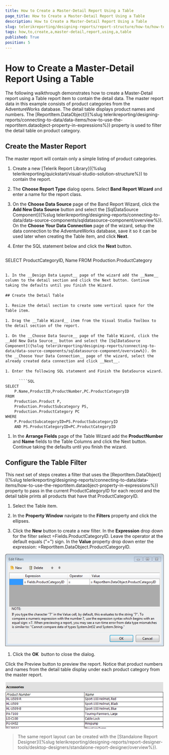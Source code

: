 ```yaml
---
title: How to Create a Master-Detail Report Using a Table
page_title: How to Create a Master-Detail Report Using a Table 
description: How to Create a Master-Detail Report Using a Table
slug: telerikreporting/designing-reports/report-structure/how-to/how-to-create-a-master-detail-report-using-a-table
tags: how,to,create,a,master-detail,report,using,a,table
published: True
position: 5
---
```


# How to Create a Master-Detail Report Using a Table

The following walkthrough demonstrates how to create a Master-Detail report using a Table report item to contain the detail data. The master report data in this example consists of product categories from the AdventureWorks database. The detail table displays product names and numbers. The [ReportItem.DataObject]({%slug telerikreporting/designing-reports/connecting-to-data/data-items/how-to-use-the-reportitem.dataobject-property-in-expressions%}) property is used to filter the detail table on product category. 

## Create the Master Report

The master report will contain only a simple listing of product categories.

1. Create a new [Telerik Report Library]({%slug telerikreporting/quickstart/visual-studio-solution-structure%}) to contain the report. 

1. The __Choose Report Type__ dialog opens. Select __Band Report Wizard__ and enter a name for the report class. 

1. On the __Choose Data Source__ page of the Band Report Wizard, click the __Add New Data Source__ button and select the [SqlDataSource Component]({%slug telerikreporting/designing-reports/connecting-to-data/data-source-components/sqldatasource-component/overview%}). On the __Choose Your Data Connection__ page of the wizard, setup the data connection to the AdventureWorks database, save it so it can be used later when creating the Table item, and click __Next__. 

1. Enter the SQL statement below and click the __Next__ button. 
    
      ````SQL
SELECT ProductCategoryID, Name FROM Production.ProductCategory
````

1. In the __Design Data Layout__ page of the wizard add the __Name__ column to the detail section and click the Next button. Continue taking the defaults until you finish the Wizard. 

## Create the Detail Table

1. Resize the detail section to create some vertical space for the Table item.

1. Drag the __Table Wizard__ item from the Visual Studio Toolbox to the detail section of the report. 

1. On the __Choose Data Source__ page of the Table Wizard, click the __Add New Data Source__ button and select the [SqlDataSource Component]({%slug telerikreporting/designing-reports/connecting-to-data/data-source-components/sqldatasource-component/overview%}). On the __Choose Your Data Connection__ page of the wizard, select the already created data connection and click __Next__. 

1. Enter the following SQL statement and Finish the DataSource wizard.
    
      ````SQL
SELECT
    P.Name,ProductID,ProductNumber,PC.ProductCategoryID
FROM
    Production.Product P,
    Production.ProductSubcategory PS,
    Production.ProductCategory PC
WHERE
    P.ProductSubcategoryID=PS.ProductSubcategoryID
    AND PS.ProductCategoryID=PC.ProductCategoryID
````

1. In the __Arrange Fields__ page of the Table Wizard add the __ProductNumber__ and __Name__ fields to the Table Columns and click the Next button. Continue taking the defaults until you finish the wizard. 

## Configure the Table Filter

This next set of steps creates a filter that uses the [ReportItem.DataObject]({%slug telerikreporting/designing-reports/connecting-to-data/data-items/how-to-use-the-reportitem.dataobject-property-in-expressions%}) property to pass in the current ProductCategoryID for each record and the detail table prints all products that have that ProductCategoryID. 

1. Select the Table item. 

1. In the __Property Window__ navigate to the __Filters__ property and click the ellipses. 

1. Click the __New__ button to create a new filter. In the __Expression__ drop down for the filter select =Fields.ProductCategoryID. Leave the operator at the default equals ("=") sign. In the __Value__ property drop down enter the expression: =ReportItem.DataObject.ProductCategoryID. 

  ![Master Detail Table 0001](images/MasterDetailTable0001.png)

1. Click the __OK__  button to close the dialog. 

Click the Preview button to preview the report. Notice that product numbers and names from the detail table display under each product category from the master report. 

  ![Master Detail Table 0002](images/MasterDetailTable0002.png)

>The same report layout can be created with the [Standalone Report Designer]({%slug telerikreporting/designing-reports/report-designer-tools/desktop-designers/standalone-report-designer/overview%}).
